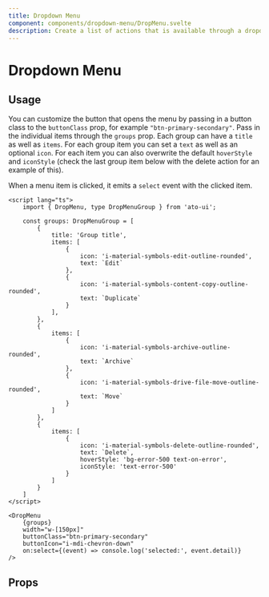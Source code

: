 ```yaml
---
title: Dropdown Menu
component: components/dropdown-menu/DropMenu.svelte
description: Create a list of actions that is available through a dropdown menu.
---
```


<script>
    import Usage from '../Usage.svelte';
    import PropsTable from './PropsTable.svelte';
    import docs from '$lib/components/dropdown-menu/DropMenu.svelte?raw&sveld';
    import DropMenu from '$lib/components/dropdown-menu/DropMenu.svelte';

    const groups = [
        {
            items: [
                { icon: 'i-material-symbols-edit-outline-rounded', text: `Edit` },
                { icon: 'i-material-symbols-content-copy-outline-rounded', text: `Duplicate` }
		    ],
        },
        {
            items: [
                { icon: 'i-material-symbols-archive-outline-rounded', text: `Archive` },
			    { icon: 'i-material-symbols-drive-file-move-outline-rounded', text: `Move` }
            ]
        },
        {
            items: [
                { 
                    icon: 'i-material-symbols-delete-outline-rounded', 
                    text: `Delete`, 
                    hoverStyle: 'bg-error-500 text-on-error',
                    iconStyle: 'text-error-500' 
                }
            ]
        }
    ]
</script>

# Dropdown Menu

## Usage

<Usage padding="pt-4 pb-60">
    <DropMenu {groups} width="w-[150px]" buttonIcon="i-mdi-chevron-down" />
</Usage>

You can customize the button that opens the menu by passing in a button class to the `buttonClass` prop, for example `"btn-primary-secondary"`. Pass in the individual items through the `groups` prop. Each group can have a `title` as well as `items`. For each group item you can set a `text` as well as an optional `icon`. For each item you can also overwrite the default `hoverStyle` and `iconStyle` (check the last group item below with the delete action for an example of this). 

When a menu item is clicked, it emits a `select` event with the clicked item.

```svelte
<script lang="ts">
    import { DropMenu, type DropMenuGroup } from 'ato-ui';

    const groups: DropMenuGroup = [
        {
            title: 'Group title',
            items: [
                { 
                    icon: 'i-material-symbols-edit-outline-rounded', 
                    text: `Edit` 
                },
                { 
                    icon: 'i-material-symbols-content-copy-outline-rounded', 
                    text: `Duplicate` 
                }
		    ],
        },
        {
            items: [
                { 
                    icon: 'i-material-symbols-archive-outline-rounded', 
                    text: `Archive` 
                },
			    { 
                    icon: 'i-material-symbols-drive-file-move-outline-rounded', 
                    text: `Move` 
                }
            ]
        },
        {
            items: [
                { 
                    icon: 'i-material-symbols-delete-outline-rounded', 
                    text: `Delete`,
                    hoverStyle: 'bg-error-500 text-on-error',
                    iconStyle: 'text-error-500'
                }
            ]
        }
    ]
</script>

<DropMenu 
    {groups} 
    width="w-[150px]" 
    buttonClass="btn-primary-secondary"
    buttonIcon="i-mdi-chevron-down"
    on:select={(event) => console.log('selected:', event.detail)} 
/>
```

## Props

<PropsTable props={docs.props} />